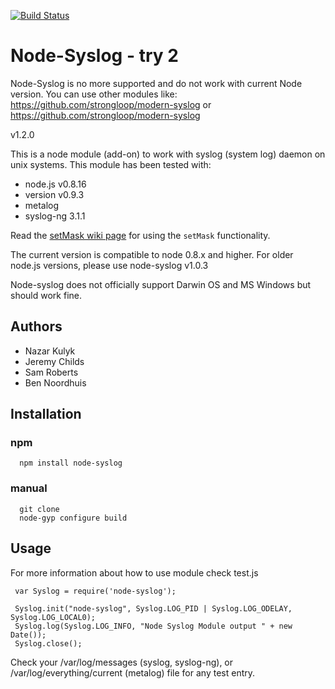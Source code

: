  [![Build Status](https://travis-ci.org/schamane/node-syslog.png)](https://travis-ci.org/schamane/node-syslog)

# Node-Syslog - try 2


Node-Syslog is no more supported and do not work with current Node version.
You can use other modules like: https://github.com/strongloop/modern-syslog or https://github.com/strongloop/modern-syslog

v1.2.0

This is a node module (add-on) to work with syslog (system log) daemon on unix systems.
This module has been tested with:

* node.js v0.8.16
* version v0.9.3
* metalog
* syslog-ng 3.1.1

Read the [setMask wiki page](https://github.com/schamane/node-syslog/wiki/setMask) for using the `setMask` functionality.

The current version is compatible to node 0.8.x and higher. For older node.js versions, please use node-syslog v1.0.3

Node-syslog does not officially support Darwin OS and MS Windows but should work fine.

## Authors

*   Nazar Kulyk
*   Jeremy Childs
*   Sam Roberts
*   Ben Noordhuis

## Installation

### npm

      npm install node-syslog

### manual

      git clone
      node-gyp configure build

## Usage

For more information about how to use module check test.js

     var Syslog = require('node-syslog');

     Syslog.init("node-syslog", Syslog.LOG_PID | Syslog.LOG_ODELAY, Syslog.LOG_LOCAL0);
     Syslog.log(Syslog.LOG_INFO, "Node Syslog Module output " + new Date());
     Syslog.close();

Check your /var/log/messages (syslog, syslog-ng), or /var/log/everything/current (metalog) file for any test entry.
